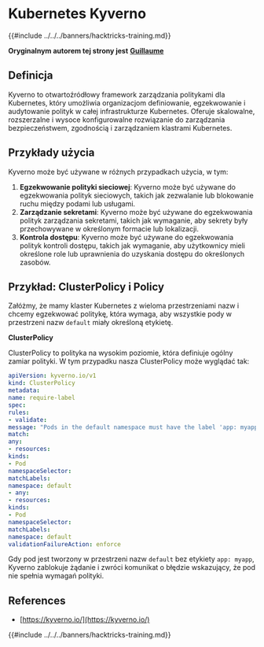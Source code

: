 # Kubernetes Kyverno

{{#include ../../../banners/hacktricks-training.md}}

**Oryginalnym autorem tej strony jest** [**Guillaume**](https://www.linkedin.com/in/guillaume-chapela-ab4b9a196)

## Definicja

Kyverno to otwartoźródłowy framework zarządzania politykami dla Kubernetes, który umożliwia organizacjom definiowanie, egzekwowanie i audytowanie polityk w całej infrastrukturze Kubernetes. Oferuje skalowalne, rozszerzalne i wysoce konfigurowalne rozwiązanie do zarządzania bezpieczeństwem, zgodnością i zarządzaniem klastrami Kubernetes.

## Przykłady użycia

Kyverno może być używane w różnych przypadkach użycia, w tym:

1. **Egzekwowanie polityki sieciowej**: Kyverno może być używane do egzekwowania polityk sieciowych, takich jak zezwalanie lub blokowanie ruchu między podami lub usługami.
2. **Zarządzanie sekretami**: Kyverno może być używane do egzekwowania polityk zarządzania sekretami, takich jak wymaganie, aby sekrety były przechowywane w określonym formacie lub lokalizacji.
3. **Kontrola dostępu**: Kyverno może być używane do egzekwowania polityk kontroli dostępu, takich jak wymaganie, aby użytkownicy mieli określone role lub uprawnienia do uzyskania dostępu do określonych zasobów.

## **Przykład: ClusterPolicy i Policy**

Załóżmy, że mamy klaster Kubernetes z wieloma przestrzeniami nazw i chcemy egzekwować politykę, która wymaga, aby wszystkie pody w przestrzeni nazw `default` miały określoną etykietę.

**ClusterPolicy**

ClusterPolicy to polityka na wysokim poziomie, która definiuje ogólny zamiar polityki. W tym przypadku nasza ClusterPolicy może wyglądać tak:
```yaml
apiVersion: kyverno.io/v1
kind: ClusterPolicy
metadata:
name: require-label
spec:
rules:
- validate:
message: "Pods in the default namespace must have the label 'app: myapp'"
match:
any:
- resources:
kinds:
- Pod
namespaceSelector:
matchLabels:
namespace: default
- any:
- resources:
kinds:
- Pod
namespaceSelector:
matchLabels:
namespace: default
validationFailureAction: enforce
```
Gdy pod jest tworzony w przestrzeni nazw `default` bez etykiety `app: myapp`, Kyverno zablokuje żądanie i zwróci komunikat o błędzie wskazujący, że pod nie spełnia wymagań polityki.

## References

* [https://kyverno.io/](https://kyverno.io/)



{{#include ../../../banners/hacktricks-training.md}}
